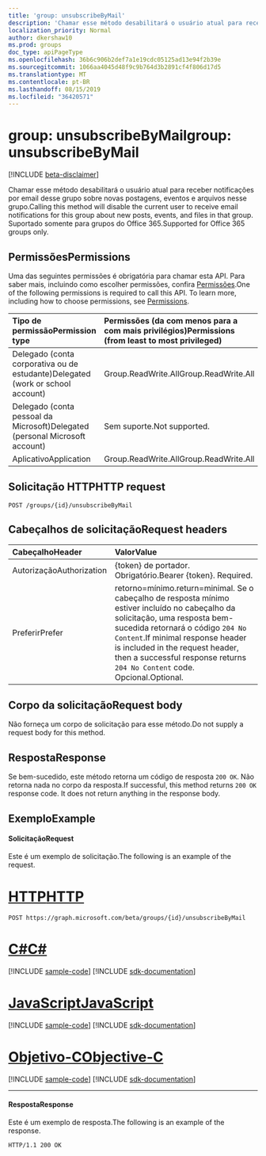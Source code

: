 ```yaml
---
title: 'group: unsubscribeByMail'
description: 'Chamar esse método desabilitará o usuário atual para receber notificações por email desse grupo sobre novas postagens, eventos e arquivos nesse grupo. Suportado somente para grupos do Office 365. '
localization_priority: Normal
author: dkershaw10
ms.prod: groups
doc_type: apiPageType
ms.openlocfilehash: 36b6c906b2def7a1e19cdc05125ad13e94f2b39e
ms.sourcegitcommit: 1066aa4045d48f9c9b764d3b2891cf4f806d17d5
ms.translationtype: MT
ms.contentlocale: pt-BR
ms.lasthandoff: 08/15/2019
ms.locfileid: "36420571"
---
```

# <a name="group-unsubscribebymail"></a><span data-ttu-id="063ed-104">group: unsubscribeByMail</span><span class="sxs-lookup"><span data-stu-id="063ed-104">group: unsubscribeByMail</span></span>

[!INCLUDE [beta-disclaimer](../../includes/beta-disclaimer.md)]

<span data-ttu-id="063ed-105">Chamar esse método desabilitará o usuário atual para receber notificações por email desse grupo sobre novas postagens, eventos e arquivos nesse grupo.</span><span class="sxs-lookup"><span data-stu-id="063ed-105">Calling this method will disable the current user to receive email notifications for this group about new posts, events, and files in that group.</span></span> <span data-ttu-id="063ed-106">Suportado somente para grupos do Office 365.</span><span class="sxs-lookup"><span data-stu-id="063ed-106">Supported for Office 365 groups only.</span></span> 

## <a name="permissions"></a><span data-ttu-id="063ed-107">Permissões</span><span class="sxs-lookup"><span data-stu-id="063ed-107">Permissions</span></span>
<span data-ttu-id="063ed-p103">Uma das seguintes permissões é obrigatória para chamar esta API. Para saber mais, incluindo como escolher permissões, confira [Permissões](/graph/permissions-reference).</span><span class="sxs-lookup"><span data-stu-id="063ed-p103">One of the following permissions is required to call this API. To learn more, including how to choose permissions, see [Permissions](/graph/permissions-reference).</span></span>

|<span data-ttu-id="063ed-110">Tipo de permissão</span><span class="sxs-lookup"><span data-stu-id="063ed-110">Permission type</span></span>      | <span data-ttu-id="063ed-111">Permissões (da com menos para a com mais privilégios)</span><span class="sxs-lookup"><span data-stu-id="063ed-111">Permissions (from least to most privileged)</span></span>              |
|:--------------------|:---------------------------------------------------------|
|<span data-ttu-id="063ed-112">Delegado (conta corporativa ou de estudante)</span><span class="sxs-lookup"><span data-stu-id="063ed-112">Delegated (work or school account)</span></span> | <span data-ttu-id="063ed-113">Group.ReadWrite.All</span><span class="sxs-lookup"><span data-stu-id="063ed-113">Group.ReadWrite.All</span></span>    |
|<span data-ttu-id="063ed-114">Delegado (conta pessoal da Microsoft)</span><span class="sxs-lookup"><span data-stu-id="063ed-114">Delegated (personal Microsoft account)</span></span> | <span data-ttu-id="063ed-115">Sem suporte.</span><span class="sxs-lookup"><span data-stu-id="063ed-115">Not supported.</span></span>    |
|<span data-ttu-id="063ed-116">Aplicativo</span><span class="sxs-lookup"><span data-stu-id="063ed-116">Application</span></span> | <span data-ttu-id="063ed-117">Group.ReadWrite.All</span><span class="sxs-lookup"><span data-stu-id="063ed-117">Group.ReadWrite.All</span></span> |

## <a name="http-request"></a><span data-ttu-id="063ed-118">Solicitação HTTP</span><span class="sxs-lookup"><span data-stu-id="063ed-118">HTTP request</span></span>
<!-- { "blockType": "ignored" } -->
```http
POST /groups/{id}/unsubscribeByMail
```

## <a name="request-headers"></a><span data-ttu-id="063ed-119">Cabeçalhos de solicitação</span><span class="sxs-lookup"><span data-stu-id="063ed-119">Request headers</span></span>
| <span data-ttu-id="063ed-120">Cabeçalho</span><span class="sxs-lookup"><span data-stu-id="063ed-120">Header</span></span>       | <span data-ttu-id="063ed-121">Valor</span><span class="sxs-lookup"><span data-stu-id="063ed-121">Value</span></span> |
|:---------------|:--------|
| <span data-ttu-id="063ed-122">Autorização</span><span class="sxs-lookup"><span data-stu-id="063ed-122">Authorization</span></span>  | <span data-ttu-id="063ed-p104">{token} de portador. Obrigatório.</span><span class="sxs-lookup"><span data-stu-id="063ed-p104">Bearer {token}. Required.</span></span>  |
| <span data-ttu-id="063ed-125">Preferir</span><span class="sxs-lookup"><span data-stu-id="063ed-125">Prefer</span></span> | <span data-ttu-id="063ed-126">retorno=mínimo.</span><span class="sxs-lookup"><span data-stu-id="063ed-126">return=minimal.</span></span> <span data-ttu-id="063ed-127">Se o cabeçalho de resposta mínimo estiver incluído no cabeçalho da solicitação, uma resposta bem-sucedida retornará o código `204 No Content`.</span><span class="sxs-lookup"><span data-stu-id="063ed-127">If minimal response header is included in the request header, then a successful response returns `204 No Content` code.</span></span> <span data-ttu-id="063ed-128">Opcional.</span><span class="sxs-lookup"><span data-stu-id="063ed-128">Optional.</span></span>  | 

## <a name="request-body"></a><span data-ttu-id="063ed-129">Corpo da solicitação</span><span class="sxs-lookup"><span data-stu-id="063ed-129">Request body</span></span>
 <span data-ttu-id="063ed-130">Não forneça um corpo de solicitação para esse método.</span><span class="sxs-lookup"><span data-stu-id="063ed-130">Do not supply a request body for this method.</span></span> 

## <a name="response"></a><span data-ttu-id="063ed-131">Resposta</span><span class="sxs-lookup"><span data-stu-id="063ed-131">Response</span></span>
<span data-ttu-id="063ed-p106">Se bem-sucedido, este método retorna um código de resposta `200 OK`. Não retorna nada no corpo da resposta.</span><span class="sxs-lookup"><span data-stu-id="063ed-p106">If successful, this method returns `200 OK` response code. It does not return anything in the response body.</span></span>

## <a name="example"></a><span data-ttu-id="063ed-134">Exemplo</span><span class="sxs-lookup"><span data-stu-id="063ed-134">Example</span></span>
#### <a name="request"></a><span data-ttu-id="063ed-135">Solicitação</span><span class="sxs-lookup"><span data-stu-id="063ed-135">Request</span></span>
<span data-ttu-id="063ed-136">Este é um exemplo de solicitação.</span><span class="sxs-lookup"><span data-stu-id="063ed-136">The following is an example of the request.</span></span>

# <a name="httptabhttp"></a>[<span data-ttu-id="063ed-137">HTTP</span><span class="sxs-lookup"><span data-stu-id="063ed-137">HTTP</span></span>](#tab/http)
<!-- {
  "blockType": "request",
  "name": "group_unsubscribebymail"
}-->
```http
POST https://graph.microsoft.com/beta/groups/{id}/unsubscribeByMail
```
# <a name="ctabcsharp"></a>[<span data-ttu-id="063ed-138">C#</span><span class="sxs-lookup"><span data-stu-id="063ed-138">C#</span></span>](#tab/csharp)
[!INCLUDE [sample-code](../includes/snippets/csharp/group-unsubscribebymail-csharp-snippets.md)]
[!INCLUDE [sdk-documentation](../includes/snippets/snippets-sdk-documentation-link.md)]

# <a name="javascripttabjavascript"></a>[<span data-ttu-id="063ed-139">JavaScript</span><span class="sxs-lookup"><span data-stu-id="063ed-139">JavaScript</span></span>](#tab/javascript)
[!INCLUDE [sample-code](../includes/snippets/javascript/group-unsubscribebymail-javascript-snippets.md)]
[!INCLUDE [sdk-documentation](../includes/snippets/snippets-sdk-documentation-link.md)]

# <a name="objective-ctabobjc"></a>[<span data-ttu-id="063ed-140">Objetivo-C</span><span class="sxs-lookup"><span data-stu-id="063ed-140">Objective-C</span></span>](#tab/objc)
[!INCLUDE [sample-code](../includes/snippets/objc/group-unsubscribebymail-objc-snippets.md)]
[!INCLUDE [sdk-documentation](../includes/snippets/snippets-sdk-documentation-link.md)]

---


#### <a name="response"></a><span data-ttu-id="063ed-141">Resposta</span><span class="sxs-lookup"><span data-stu-id="063ed-141">Response</span></span>
<span data-ttu-id="063ed-142">Este é um exemplo de resposta.</span><span class="sxs-lookup"><span data-stu-id="063ed-142">The following is an example of the response.</span></span> 
<!-- {
  "blockType": "response",
  "truncated": true
} -->
```http
HTTP/1.1 200 OK
```

<!-- uuid: 8fcb5dbc-d5aa-4681-8e31-b001d5168d79
2015-10-25 14:57:30 UTC -->
<!--
{
  "type": "#page.annotation",
  "description": "group: unsubscribeByMail",
  "keywords": "",
  "section": "documentation",
  "tocPath": "",
  "suppressions": [
  ]
}
-->
